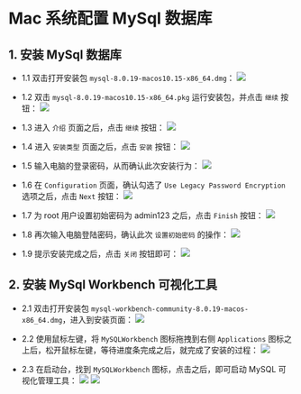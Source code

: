 # Mac 系统配置 MySql 数据库

## 1. 安装 MySql 数据库

+ 1.1 双击打开安装包 `mysql-8.0.19-macos10.15-x86_64.dmg`：
![](./imgs/1.1.png)

+ 1.2 双击 `mysql-8.0.19-macos10.15-x86_64.pkg` 运行安装包，并点击 `继续` 按钮：
![](./imgs/1.2.png)

+ 1.3 进入 `介绍` 页面之后，点击 `继续` 按钮：
![](./imgs/1.3.png)

+ 1.4 进入 `安装类型` 页面之后，点击 `安装` 按钮：
![](./imgs/1.4.png)

+ 1.5 输入电脑的登录密码，从而确认此次安装行为：
![](./imgs/1.5.png)

+ 1.6 在 `Configuration` 页面，确认勾选了 `Use Legacy Password Encryption` 选项之后，点击 `Next` 按钮：
![](./imgs/1.6.png)

+ 1.7 为 root 用户设置初始密码为 admin123 之后，点击 `Finish` 按钮：
![](./imgs/1.7.png)

+ 1.8 再次输入电脑登陆密码，确认此次 `设置初始密码` 的操作：
![](./imgs/1.8.png)

+ 1.9 提示安装完成之后，点击 `关闭` 按钮即可：
![](./imgs/1.9.png)

## 2. 安装 MySql Workbench 可视化工具

+ 2.1 双击打开安装包 `mysql-workbench-community-8.0.19-macos-x86_64.dmg`，进入到安装页面：
![](./imgs/2.1.png)

+ 2.2 使用鼠标左键，将 `MySQLWorkbench` 图标拖拽到右侧 `Applications` 图标之上后，松开鼠标左键，等待进度条完成之后，就完成了安装的过程：
![](./imgs/2.2.png)

+ 2.3 在启动台，找到 `MySQLWorkbench` 图标，点击之后，即可启动 MySQL 可视化管理工具：
![](./imgs/2.3.png)
![](./imgs/2.4.png)